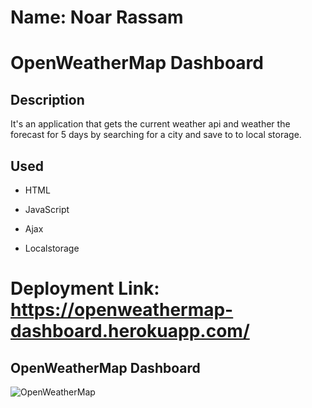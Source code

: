 # Name: Noar Rassam

# OpenWeatherMap Dashboard

## Description

It's an application that gets the current weather api and weather the forecast for 5 days by searching for a city and save to to local storage.

## Used

- HTML

- JavaScript

- Ajax

- Localstorage

# Deployment Link: https://openweathermap-dashboard.herokuapp.com/

## **OpenWeatherMap Dashboard**

![![OpenWeatherMap]()]()
